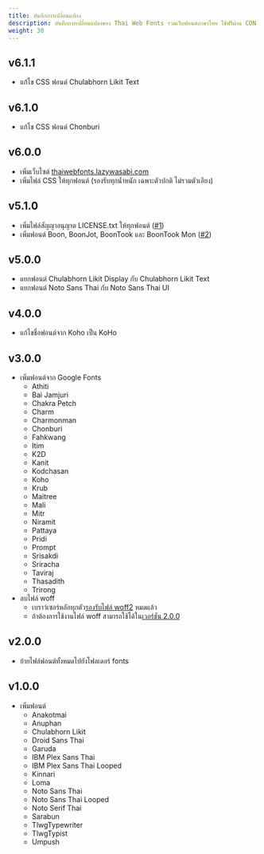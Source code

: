 ```yaml
---
title: บันทึกการเปลี่ยนแปลง
description: บันทึกการเปลี่ยนแปลงของ Thai Web Fonts รวมเว็บฟอนต์ภาษาไทย ใช้ฟรีผ่าน CDN | CDN ฟอนต์ไทย ใช้ฟรี
weight: 30
---
```


## v6.1.1

- แก้ไข CSS ฟอนต์ Chulabhorn Likit Text

## v6.1.0

- แก้ไข CSS ฟอนต์ Chonburi

## v6.0.0

- เพิ่มเว็บไซต์ [thaiwebfonts.lazywasabi.com](https://thaiwebfonts.lazywasabi.com)
- เพิ่มไฟล์ CSS ให้ทุกฟอนต์ (รองรับทุกน้ำหนัก เฉพาะตัวปกติ ไม่รวมตัวเอียง)

## v5.1.0

- เพิ่มไฟล์สัญญาอนุญาต LICENSE.txt ให้ทุกฟอนต์ ([#1](https://github.com/lazywasabi/thai-web-fonts/pull/1))
- เพิ่มฟอนต์ Boon, BoonJot, BoonTook และ BoonTook Mon ([#2](https://github.com/lazywasabi/thai-web-fonts/pull/2))

## v5.0.0

- แยกฟอนต์ Chulabhorn Likit Display กับ Chulabhorn Likit Text
- แยกฟอนต์ Noto Sans Thai กับ Noto Sans Thai UI

## v4.0.0

- แก้ไขชื่อฟอนต์จาก Koho เป็น KoHo

## v3.0.0

- เพิ่มฟอนต์จาก Google Fonts
  - Athiti
  - Bai Jamjuri
  - Chakra Petch
  - Charm
  - Charmonman
  - Chonburi
  - Fahkwang
  - Itim
  - K2D
  - Kanit
  - Kodchasan
  - Koho
  - Krub
  - Maitree
  - Mali
  - Mitr
  - Niramit
  - Pattaya
  - Pridi
  - Prompt
  - Srisakdi
  - Sriracha
  - Taviraj
  - Thasadith
  - Trirong
- ลบไฟล์ woff
  - เบราว์เซอร์หลักทุกตัว[รองรับไฟล์ woff2](https://caniuse.com/woff2) หมดแล้ว
  - ถ้าต้องการใช้งานไฟล์ woff สามารถใช้ได้ใน[เวอร์ชัน 2.0.0](https://github.com/lazywasabi/thai-web-fonts/tree/v2.0.0)

## v2.0.0

- ย้ายไฟล์ฟอนต์ทั้งหมดไปยังโฟลเดอร์ fonts

## v1.0.0

- เพิ่มฟอนต์
  - Anakotmai
  - Anuphan
  - Chulabhorn Likit
  - Droid Sans Thai
  - Garuda
  - IBM Plex Sans Thai
  - IBM Plex Sans Thai Looped
  - Kinnari
  - Loma
  - Noto Sans Thai
  - Noto Sans Thai Looped
  - Noto Serif Thai
  - Sarabun
  - TlwgTypewriter
  - TlwgTypist
  - Umpush
